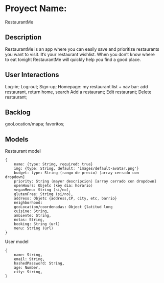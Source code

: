 # Proyect Name:
RestaurantMe

## Description
RestaurantMe is an app where you can easily save and prioritize restaurants you want to visit. It’s your restaurant wishlist. When you don’t know where to eat tonight RestaurantMe will quickly help you find a good place.

## User Interactions
Log-in;
Log-out;
Sign-up;
Homepage: my restaurant list + nav bar: add restaurant, return home, search
Add a restaurant;
Edit restaurant;
Delete restaurant;

## Backlog
geoLocation/mapa;
favoritos;

## Models
Restaurant model
```
{
    name: {type: String, required: true}
    img: {type: String, default: 'images/default-avatar.png'}
    budget: type: String (rango de precio) [array cerrado con dropdown]
    priority: String (mayor descripcion) [array cerrado con dropdown]
    openHours: Objetc (key dia: horario) 
    veganMenu: String (si/no),
    glutenFree: String (si/no),
    address: Objetc {address,CP, city, etc, barrio}
    neighborhood:
    geoLocation/coordenadas: Object {latitud long
    cuisine: String, 
    ambiente: String, 
    notas: String, 
    booking: String (url)
    menu: String (url)
}
```
User model
```
{
    name: String,
    email: String,
    hashedPassword: String,
    age: Number,
    city: String,
}
```
